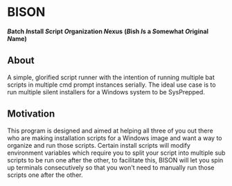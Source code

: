# BISON
__*B*atch *I*nstall *S*cript *O*rganization *N*exus__
__(*B*ish *I*s a *S*omewhat *O*riginal *N*ame)__
## About
A simple, glorified script runner with the intention of running multiple bat scripts in multiple cmd prompt instances serially. The ideal use case is to run multiple silent installers for a Windows system to be SysPrepped. 

## Motivation
This program is designed and aimed at helping all three of you out there who are making installation scripts for a Windows image and want a way to organize and run those scripts. Certain install scripts will modify environment variables which require you to split your script into multiple sub scripts to be run one after the other, to facilitate this, BISON will let you spin up terminals consecutively so that you won't need to manually run those scripts one after the other.